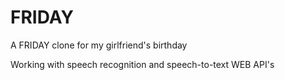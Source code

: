 # FRIDAY

A FRIDAY clone for my girlfriend's birthday

Working with speech recognition and speech-to-text WEB API's 
